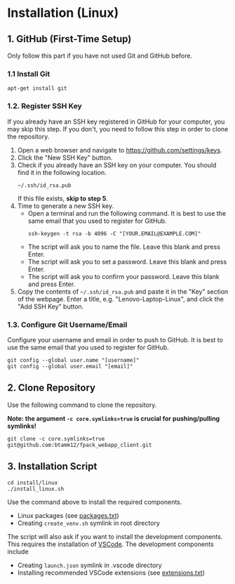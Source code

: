 # Installation (Linux)

## 1. GitHub (First-Time Setup)

Only follow this part if you have not used Git and GitHub before.

### 1.1 Install Git

```
apt-get install git
```

### 1.2. Register SSH Key
If you already have an SSH key registered in GitHub for your computer, you may skip
this step. If you don't, you need to follow this step in order to clone the
repository.

1. Open a web browser and navigate to https://github.com/settings/keys.
2. Click the "New SSH Key" button.
3. Check if you already have an SSH key on your computer. You should find it in the
   following location.
   ```
   ~/.ssh/id_rsa.pub
   ```
   If this file exists, **skip to step 5**.
4. Time to generate a new SSH key.
   - Open a terminal and run the following command.
     It is best to use the same email that you used to register for GitHub.
     ```
     ssh-keygen -t rsa -b 4096 -C "[YOUR.EMAIL@EXAMPLE.COM]"
     ```
   - The script will ask you to name the file. Leave this blank and press Enter.
   - The script will ask you to set a password. Leave this blank and press Enter.
   - The script will ask you to confirm your password. Leave this blank and press
     Enter.
5. Copy the contents of `~/.ssh/id_rsa.pub` and paste it in the "Key" section of the
   webpage. Enter a title, e.g. "Lenovo-Laptop-Linux", and click the "Add SSH Key"
   button.

### 1.3. Configure Git Username/Email

Configure your username and email in order to push to GitHub. It is best to use the
same email that you used to register for GitHub.
```
git config --global user.name "[username]"
git config --global user.email "[email]"
```

## 2. Clone Repository

Use the following command to clone the repository.

**Note: the argument `-c core.symlinks=true` is crucial for pushing/pulling symlinks!**

```
git clone -c core.symlinks=true git@github.com:btamm12/fpack_webapp_client.git
```

## 3. Installation Script

```
cd install/linux
./install_linux.sh
```

Use the command above to install the required components.
- Linux packages (see [packages.txt](linux_packages/packages.txt))
- Creating `create_venv.sh` symlink in root directory

The script will also ask if you want to install the development components. This
requires the installation of [VSCode](https://code.visualstudio.com/download).
The development components include
- Creating `launch.json` symlink in .vscode directory
- Installing recommended VSCode extensions (see [extensions.txt](../common/dev/vscode_extensions/extensions.txt))

